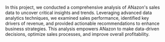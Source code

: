 In this project, we conducted a comprehensive analysis of ANazon's sales data to uncover critical insights and trends. Leveraging advanced data analytics techniques, we examined sales performance, identified key drivers of revenue, and provided actionable recommendations to enhance business strategies. This analysis empowers ANazon to make data-driven decisions, optimize sales processes, and improve overall profitability.
